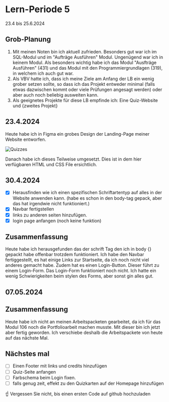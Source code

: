 # Lern-Periode 5

23.4 bis 25.6.2024

## Grob-Planung

1. Mit meinen Noten bin ich aktuell zufrieden. Besonders gut war ich im SQL-Modul und im "Aufträge Ausführen" Modul. Ungenügend war ich in keinem Modul. Als besonders wichtig habe ich das Modul "Ausfträge Ausführen" (431) und das Modul mit den Programmiergrundlagen (319), in welchem ich auch gut war.
2. Als VBV hatte ich, dass ich meine Ziele am Anfang der LB ein wenig grober setzen sollte, so dass ich das Projekt entweder minimal (falls etwas dazwischen kommt oder viele Prüfungen angesagt werden) oder aber auch noch beliebig ausweiten kann.
4. Als geeignetes Projekte für diese LB empfinde ich: Eine Quiz-Website und {zweites Projekt}

## 23.4.2024
Heute habe ich in Figma ein grobes Design der Landing-Page meiner Website entworfen.

![Quizzes](https://github.com/Becausnt/Lern-Periode-5/assets/142886938/827bb0ca-fdf6-4e90-a3fa-b92497e7b035)

Danach habe ich dieses Teilweise umgesetzt. Dies ist in dem hier verfügbaren HTML und CSS File ersichtlich.



## 30.4.2024

- [x] Herausfinden wie ich einen spezifischen Schriftartentyp auf alles in der Website anwenden kann. (habe es schon in den body-tag gepack, aber das hat irgendwie nicht funktioniert.)
- [x] Navbar fertigstellen
- [x] links zu anderen seiten hinzufügen.
- [x] login page anfangen (noch keine funktion)

## Zusammenfassung
Heute habe ich herausgefunden das der schrift Tag den ich in body {} gepackt habe offenbar trotzdem funktioniert. Ich habe den Navbar fertiggestellt, es hat einige Links zur Startseite, da ich noch nicht viel anderes gemacht habe. Zudem hat es einen Login-Button. Dieser führt zu einem Login-Form. Das Login-Form funktioniert noch nicht. Ich hatte ein wenig Schwierigkeiten beim stylen des Forms, aber sonst gin alles gut.

## 07.05.2024
## Zusammenfassung
Heute habe ich nicht an meinen Arbeitspacketen gearbeitet, da ich für das Modul 106 noch die Portfolioarbeit machen musste. Mit dieser bin ich jetzt aber fertig geworden. Ich verschiebe deshalb die Arbeitspackete von heute auf das nächste Mal.

## Nächstes mal
- [ ] Einen Footer mit links und credits hinzufügen
- [ ] Quiz-Seite anfangen
- [ ] Farbschema beim Login fixen.
- [ ] falls genug zeit, effekt zu den Quizkarten auf der Homepage hinzufügen

☝️ Vergessen Sie nicht, bis einen ersten Code auf github hochzuladen
